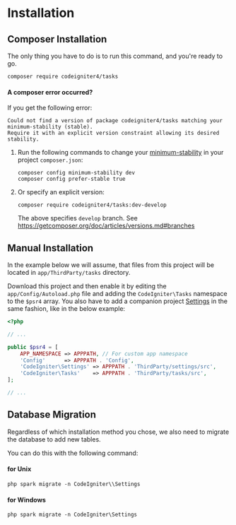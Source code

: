 # Installation

## Composer Installation

The only thing you have to do is to run this command, and you're ready to go.

```console
composer require codeigniter4/tasks
```

#### A composer error occurred?

If you get the following error:

```console
Could not find a version of package codeigniter4/tasks matching your minimum-stability (stable).
Require it with an explicit version constraint allowing its desired stability.
```

1. Run the following commands to change your [minimum-stability](https://getcomposer.org/doc/articles/versions.md#minimum-stability) in your project `composer.json`:

    ```console
    composer config minimum-stability dev
    composer config prefer-stable true
    ```

2. Or specify an explicit version:

    ```console
    composer require codeigniter4/tasks:dev-develop
    ```

   The above specifies `develop` branch.
   See <https://getcomposer.org/doc/articles/versions.md#branches>

## Manual Installation

In the example below we will assume, that files from this project will be located in `app/ThirdParty/tasks` directory.

Download this project and then enable it by editing the `app/Config/Autoload.php` file and adding the `CodeIgniter\Tasks` namespace to the `$psr4` array. You also have to add a companion project [Settings](https://github.com/codeigniter4/settings) in the same fashion, like in the below example:

```php
<?php

// ...

public $psr4 = [
    APP_NAMESPACE => APPPATH, // For custom app namespace
    'Config'      => APPPATH . 'Config',
    'CodeIgniter\Settings' => APPPATH . 'ThirdParty/settings/src',
    'CodeIgniter\Tasks'    => APPPATH . 'ThirdParty/tasks/src',
];

// ...

```

## Database Migration

Regardless of which installation method you chose, we also need to migrate the database to add new tables.

You can do this with the following command:

#### for Unix
```console
php spark migrate -n CodeIgniter\\Settings
```

#### for Windows
```console
php spark migrate -n CodeIgniter\Settings
```
